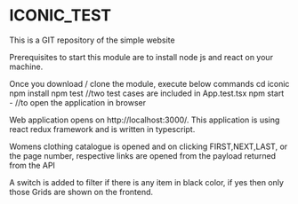 # ICONIC_TEST
This is a GIT repository of the simple website

Prerequisites to start this module are to install node js and react on your machine.

Once you download / clone the module, execute below commands
cd iconic
npm install
npm test   //two test cases are included in App.test.tsx
npm start - //to open the application in browser

Web application opens on http://localhost:3000/. This application is using react redux framework and is written in typescript.

Womens clothing catalogue is opened and on clicking FIRST,NEXT,LAST, or the page number, respective links are opened from the payload returned from the API

A switch is added to filter if there is any item in black color, if yes then only those Grids are shown on the frontend.
